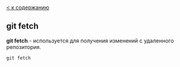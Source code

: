 [< к содержанию](./readme.md)

## git fetch

**git fetch** - используется для получения изменений с удаленного репозитория.

```bash=
git fetch
````